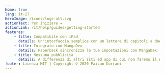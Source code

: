 ```yaml
---
home: true
lang: it-IT
heroImage: /icons/logo-alt.svg
actionText: Per iniziare →
actionLink: /it/help/guides/getting-started
features:
    - title: Compatibile con iPad
      details: Un'interfaccia semplice con un lettore di capitoli a due pagine per iPad. (iPadOS 13.4+)
    - title: Integrato con MangaDex
      details: Paperback sincronizza le tue impostazioni con MangaDex.
    - title: Nessuna pubblicità
      details: A differenza di altri siti ed app di cui non faremo il nome, la nostra è un'esperienza del tutto priva di pubblicità.
footer: Licenza MIT | Copyright © 2020 Faizan Durrani
---
```

